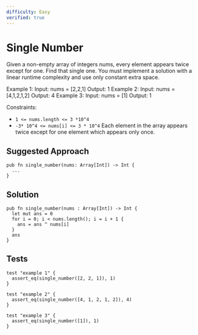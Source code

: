 ```yaml
---
difficulty: Easy
verified: true
---
```


# Single Number

Given a non-empty array of integers nums, every element appears twice except for one. Find that single one.
You must implement a solution with a linear runtime complexity and use only constant extra space.

Example 1:
Input: nums = [2,2,1]
Output: 1
Example 2:
Input: nums = [4,1,2,1,2]
Output: 4
Example 3:
Input: nums = [1]
Output: 1

Constraints:

- `1 <= nums.length <= 3 *10^4`
- `-3* 10^4 <= nums[i] <= 3 * 10^4`
Each element in the array appears twice except for one element which appears only once.

## Suggested Approach

```mbt nocheck
pub fn single_number(nums: Array[Int]) -> Int {
  ...
}
```

## Solution

```mbt
pub fn single_number(nums : Array[Int]) -> Int {
  let mut ans = 0
  for i = 0; i < nums.length(); i = i + 1 {
    ans = ans ^ nums[i]
  }
  ans
}
```

## Tests

```moonbit
test "example 1" {
  assert_eq(single_number([2, 2, 1]), 1)
}

test "example 2" {
  assert_eq(single_number([4, 1, 2, 1, 2]), 4)
}

test "example 3" {
  assert_eq(single_number([1]), 1)
}
```
